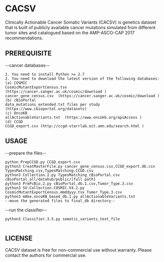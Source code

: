 # CACSV
Clinically Actionable Cancer Somatic Variants (CACSV) is genetics dataset that is built of publicly available cancer mutations simulated from different tumor sites and catalogued based on the AMP-ASCO-CAP 2017 recommendations. 
## PREREQUISITE
--cancer databases--
```
1. You need to install Python >= 2.7
2. You need to download the latest version of the following databases:
(a) COSMIC
CosmicMutantExportCensus.tsv  (https://cancer.sanger.ac.uk/cosmic/download )
cancer_gene_census.csv  (https://cancer.sanger.ac.uk/cosmic/download )
(b) cBioPortal
data_mutations_extended.txt files per study  (https://www.cbioportal.org/datasets)
(c) OncoKB
allActionableVariants.txt  (https://www.oncokb.org/apiAccess )
(d) CCGD
CCGD_export.csv (http://ccgd-starrlab.oit.umn.edu/search.html )
```

## USAGE
--prepare the files--
```
python PrepCCGD.py CCGD_export.csv
python3 CreatMasterFile.py cancer_gene_census.csv,CCGD_export.db.csv TypesMatching.csv,TypesMatching.CCGD.csv
python3 Collection.2.py TypesMatching_cBioPortal.csv cBioPortal_all/datahub/public/[full path]
python3 PrePcBio.2.py cBioPortal.db.1.csv,Tumor_Type.3.csv
python3 SV-Collection.COSMIC.V4.2.py CosmicMutantExportCensus.mmddyyy.tsv Tumor_Type.3.csv
python3 mAke.oncoKB_based_db.1.py allActionableVariants.txt
--move the generated files to final_db directory--

```
--run the classifier--
```
python3 Classifier.3.5.py somatic_variants_text_file 
 
```
## LICENSE

CACSV dataset is free for non-commercial use without warranty. Please contact the authors for commercial use.
